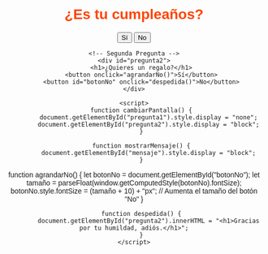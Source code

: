 
<!DOCTYPE html>
<html lang="es">
<head>
    <meta charset="UTF-8">
    <meta name="viewport" content="width=device-width, initial-scale=1.0">
    <title>Es tu cumpleaños</title>
    <style>
        body {
            text-align: center;
            font-family: Arial, sans-serif;
            margin-top: 50px;
        }
        h1 {
            color: #ff4500;
        }
        #mensaje {
            font-size: 18px;
            font-weight: bold;
            color: red;
            display: none;
        }
        #pregunta2 {
            display: none;
        }
        #botonNo {
            font-size: 16px;
            transition: all 0.3s ease;
            }
    </style>
</head>
<body>
    <!-- Primera Pregunta -->
    <div id="pregunta1">
        <h1>¿Es tu cumpleaños?</h1>
        <button onclick="cambiarPantalla()">Sí</button>
        <button onclick="mostrarMensaje()">No</button>
        <p id="mensaje">Eres pendejo, si es tu cumpleaños dale "Sí".</p>
    </div>

    <!-- Segunda Pregunta -->
    <div id="pregunta2">
        <h1>¿Quieres un regalo?</h1>
        <button onclick="agrandarNo()">Sí</button>
        <button id="botonNo" onclick="despedida()">No</button>
    </div>

    <script>
        function cambiarPantalla() {
            document.getElementById("pregunta1").style.display = "none";
            document.getElementById("pregunta2").style.display = "block";
        }

        function mostrarMensaje() {
            document.getElementById("mensaje").style.display = "block";
        }

  function agrandarNo() {
            let botonNo = document.getElementById("botonNo");
            let tamaño = parseFloat(window.getComputedStyle(botonNo).fontSize);
            botonNo.style.fontSize = (tamaño + 10) + "px"; // Aumenta el tamaño del botón "No"
        }

        function despedida() {
            document.getElementById("pregunta2").innerHTML = "<h1>Gracias por tu humildad, adiós.</h1>";
        }
    </script>
</body>
</html>

